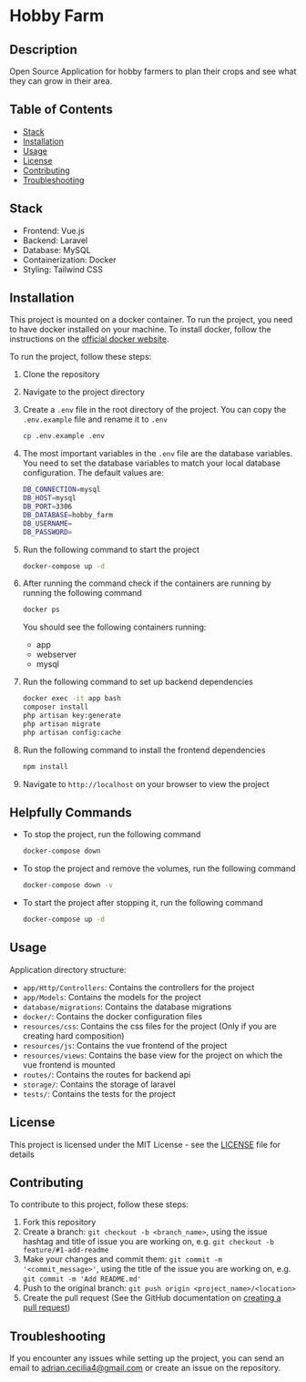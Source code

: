 # Hobby Farm

## Description
Open Source Application for hobby farmers to plan their crops and see what they can grow in their area.

## Table of Contents
- [Stack](#stack)
- [Installation](#installation)
- [Usage](#usage)
- [License](#license)
- [Contributing](#contributing)
- [Troubleshooting](#troubleshooting)

## Stack
- Frontend: Vue.js
- Backend: Laravel
- Database: MySQL
- Containerization: Docker
- Styling: Tailwind CSS

## Installation
This project is mounted on a docker container. To run the project, you need to have docker installed on your machine. To install docker, follow the instructions on the [official docker website](https://docs.docker.com/get-docker/).

To run the project, follow these steps:
1. Clone the repository
2. Navigate to the project directory
3. Create a `.env` file in the root directory of the project. You can copy the `.env.example` file and rename it to `.env`
    ```bash
    cp .env.example .env
    ```
4. The most important variables in the `.env` file are the database variables. You need to set the database variables to match your local database configuration. The default values are:
    ```bash
    DB_CONNECTION=mysql
    DB_HOST=mysql
    DB_PORT=3306
    DB_DATABASE=hobby_farm
    DB_USERNAME=
    DB_PASSWORD=
    ```
5. Run the following command to start the project
    ```bash
    docker-compose up -d
    ```
6. After running the command check if the containers are running by running the following command
    ```bash
    docker ps
    ```
    You should see the following containers running:
    - app
    - webserver
    - mysql

7. Run the following command to set up backend dependencies
    ```bash
    docker exec -it app bash
    composer install
    php artisan key:generate
    php artisan migrate
    php artisan config:cache
    ```
8. Run the following command to install the frontend dependencies
    ```bash
    npm install
    ```
9. Navigate to `http://localhost` on your browser to view the project

## Helpfully Commands
- To stop the project, run the following command
    ```bash
    docker-compose down
    ```
- To stop the project and remove the volumes, run the following command
    ```bash
    docker-compose down -v
    ```
- To start the project after stopping it, run the following command
    ```bash
    docker-compose up -d
    ```
  
## Usage
Application directory structure:
- `app/Http/Controllers`: Contains the controllers for the project
- `app/Models`: Contains the models for the project
- `database/migrations`: Contains the database migrations
- `docker/`: Contains the docker configuration files
- `resources/css`: Contains the css files for the project (Only if you are creating hard composition)
- `resources/js`: Contains the vue frontend of the project
- `resources/views`: Contains the base view for the project on which the vue frontend is mounted
- `routes/`: Contains the routes for backend api
- `storage/`: Contains the storage of laravel
- `tests/`: Contains the tests for the project

## License
This project is licensed under the MIT License - see the [LICENSE](LICENSE) file for details

## Contributing
To contribute to this project, follow these steps:
1. Fork this repository
2. Create a branch: `git checkout -b <branch_name>`, using the issue hashtag and title of issue you are working on, e.g. `git checkout -b feature/#1-add-readme`
3. Make your changes and commit them: `git commit -m '<commit_message>'`, using the title of the issue you are working on, e.g. `git commit -m 'Add README.md'`
4. Push to the original branch: `git push origin <project_name>/<location>`
5. Create the pull request (See the GitHub documentation on [creating a pull request](https://docs.github.com/en/github/collaborating-with-issues-and-pull-requests/creating-a-pull-request))

## Troubleshooting
If you encounter any issues while setting up the project, you can send an email to [adrian.cecilia4@gmail.com](mailto:adrian.cecilia4@gmail.com) or create an issue on the repository.
